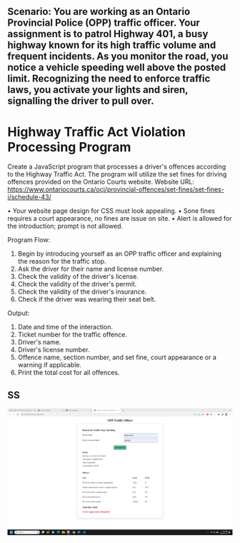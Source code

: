 ## Scenario: You are working as an Ontario Provincial Police (OPP) traffic officer. Your assignment is to patrol Highway 401, a busy highway known for its high traffic volume and frequent incidents. As you monitor the road, you notice a vehicle speeding well above the posted limit. Recognizing the need to enforce traffic laws, you activate your lights and siren, signalling the driver to pull over.

# Highway Traffic Act Violation Processing Program

Create a JavaScript program that processes a driver's offences according to the Highway Traffic Act. The program will utilize the set fines for driving offences provided on the Ontario Courts website.
Website URL: https://www.ontariocourts.ca/ocj/provincial-offences/set-fines/set-fines-i/schedule-43/

• Your website page design for CSS must look appealing.
• Sone fines requires a court appearance, no fines are issue on site.
• Alert is allowed for the introduction; prompt is not allowed.

Program Flow:

1. Begin by introducing yourself as an OPP traffic officer and explaining the reason for the traffic stop.
2. Ask the driver for their name and license number.
3. Check the validity of the driver's license.
4. Check the validity of the driver's permit.
5. Check the validity of the driver's insurance.
6. Check if the driver was wearing their seat belt.

Output:

1. Date and time of the interaction.
2. Ticket number for the traffic offence.
3. Driver's name.
4. Driver's license number.
5. Offence name, section number, and set fine, court appearance or a warning if applicable.
6. Print the total cost for all offences.

## SS

![](ss.png)
